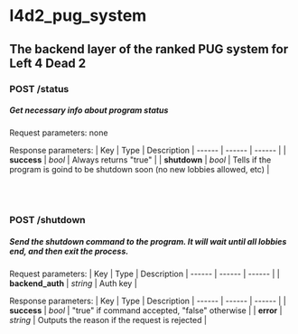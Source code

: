 
# l4d2_pug_system
## The backend layer of the ranked PUG system for Left 4 Dead 2

### POST /status
##### Get necessary info about program status
Request parameters: none

Response parameters:
| Key | Type | Description
| ------ | ------ | ------ |
| <strong>success</strong> | _bool_ | Always returns "true" |
| <strong>shutdown</strong> | _bool_ | Tells if the program is goind to be shutdown soon (no new lobbies allowed, etc) |

<br/><br/>

### POST /shutdown
##### Send the shutdown command to the program. It will wait until all lobbies end, and then exit the process.
Request parameters:
| Key | Type | Description
| ------ | ------ | ------ |
| <strong>backend_auth</strong> | _string_ | Auth key |

Response parameters:
| Key | Type | Description
| ------ | ------ | ------ |
| <strong>success</strong> | _bool_ | "true" if command accepted, "false" otherwise |
| <strong>error</strong> | _string_ | Outputs the reason if the request is rejected |